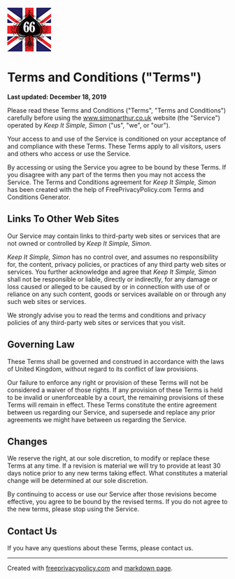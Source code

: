 <script src="./includes/scripts/md-page.js"></script><noscript>

[![Logo](./includes/images/anomis66_jack_100s.png)][1]

# Terms and Conditions ("Terms")

**Last updated: December 18, 2019**

Please read these Terms and Conditions ("Terms", "Terms and Conditions") carefully before using the www.simonarthur.co.uk website (the "Service") operated by *Keep It Simple, Simon* ("us", "we", or "our").

Your access to and use of the Service is conditioned on your acceptance of and compliance with these Terms. These Terms apply to all visitors, users and others who access or use the Service.

By accessing or using the Service you agree to be bound by these Terms. If you disagree with any part of the terms then you may not access the Service. The Terms and Conditions agreement for *Keep It Simple, Simon* has been created with the help of FreePrivacyPolicy.com Terms and Conditions Generator.

## Links To Other Web Sites

Our Service may contain links to third-party web sites or services that are not owned or controlled by *Keep It Simple, Simon*.

*Keep It Simple, Simon* has no control over, and assumes no responsibility for, the content, privacy policies, or practices of any third party web sites or services. You further acknowledge and agree that *Keep It Simple, Simon* shall not be responsible or liable, directly or indirectly, for any damage or loss caused or alleged to be caused by or in connection with use of or reliance on any such content, goods or services available on or through any such web sites or services.

We strongly advise you to read the terms and conditions and privacy policies of any third-party web sites or services that you visit.

## Governing Law

These Terms shall be governed and construed in accordance with the laws of United Kingdom, without regard to its conflict of law provisions.

Our failure to enforce any right or provision of these Terms will not be considered a waiver of those rights. If any provision of these Terms is held to be invalid or unenforceable by a court, the remaining provisions of these Terms will remain in effect. These Terms constitute the entire agreement between us regarding our Service, and supersede and replace any prior agreements we might have between us regarding the Service.

## Changes

We reserve the right, at our sole discretion, to modify or replace these Terms at any time. If a revision is material we will try to provide at least 30 days notice prior to any new terms taking effect. What constitutes a material change will be determined at our sole discretion.

By continuing to access or use our Service after those revisions become effective, you agree to be bound by the revised terms. If you do not agree to the new terms, please stop using the Service.

## Contact Us

If you have any questions about these Terms, please contact us.

-----

Created with [freeprivacypolicy.com][2] and [markdown page][3].

[1]: <https://www.simonarthur.co.uk/> "Keep It Simple, Simon"
[2]: <https://www.freeprivacypolicy.com/> "Free Privacy Policy"
[3]: <https://github.com/oscarmorrison/md-page/> "Markdown Page"